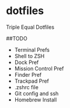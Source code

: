 # dotfiles
Triple Equal Dotfiles

##TODO
- Terminal Prefs
- Shell to ZSH
- Dock Pref
- Mission Control Pref
- Finder Pref
- Trackpad Pref
- .zshrc file
- Git config and ssh
- Homebrew Install
